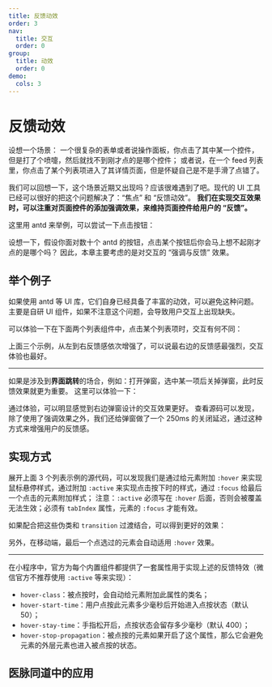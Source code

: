 ```yaml
---
title: 反馈动效
order: 3
nav:
  title: 交互
  order: 0
group:
  title: 动效
  order: 0
demo:
  cols: 3
---
```


# 反馈动效

设想一个场景：
一个很复杂的表单或者说操作面板，你点击了其中某一个控件，但是打了个喷嚏，然后就找不到刚才点的是哪个控件；
或者说，在一个 feed 列表里，你点击了某个列表项进入了其详情页面，但是怀疑自己是不是手滑了点错了。

我们可以回想一下，这个场景近期又出现吗？应该很难遇到了吧。现代的 UI 工具已经可以很好的把这个问题解决了：“焦点” 和 “反馈动效”。
**我们在实现交互效果时，可以注重对页面控件的添加强调效果，来维持页面控件给用户的 “反馈”。**

这里用 antd 来举例，可以尝试一下点击按钮：

<code src="@/interactive/animation-hover/try.tsx"></code>

设想一下，假设你面对数十个 antd 的按钮，点击某个按钮后你会马上想不起刚才点的是哪个吗？
因此，本章主要考虑的是对交互的 “强调与反馈” 效果。

## 举个例子

如果使用 antd 等 UI 库，它们自身已经具备了丰富的动效，可以避免这种问题。
主要是自研 UI 组件，如果不注意这个问题，会导致用户交互上出现缺失。

可以体验一下在下面两个列表组件中，点击某个列表项时，交互有何不同：

<code src="@/interactive/animation-hover/bad.tsx"></code>
<code src="@/interactive/animation-hover/middle.tsx"></code>
<code src="@/interactive/animation-hover/good.tsx"></code>

上面三个示例，从左到右反馈感依次增强了，可以说最右边的反馈感最强烈，交互体验也最好。

---

如果是涉及到**界面跳转**的场合，例如：打开弹窗，选中某一项后关掉弹窗，此时反馈效果就更为重要。
这里可以体验一下：

<code src="@/interactive/animation-hover/bad-modal.tsx"></code>
<code src="@/interactive/animation-hover/good-modal.tsx"></code>

通过体验，可以明显感觉到右边弹窗设计的交互效果更好。
查看源码可以发现，除了使用了强调效果之外，我们还给弹窗做了一个 250ms 的关闭延迟，通过这种方式来增强用户的反馈感。

## 实现方式

展开上面 3 个列表示例的源代码，可以发现我们是通过给元素附加 `:hover` 来实现鼠标悬停样式，通过附加 `:active` 来实现点击按下时的样式，通过 `:focus` 给最后一个点击的元素附加样式；
注意：`:active` 必须写在 `:hover` 后面，否则会被覆盖无法生效；必须有 `tabIndex` 属性，元素的 `:focus` 才能有效。

如果配合把这些伪类和 `transition` 过渡结合，可以得到更好的效果：

<code src="@/interactive/animation-hover/pratice.tsx"></code>

另外，在移动端，最后一个点选过的元素会自动适用 `:hover` 效果。

---

在小程序中，官方为每个内置组件都提供了一套属性用于实现上述的反馈特效（微信官方不推荐使用 `:active` 等来实现）：

- `hover-class`：被点按时，会自动给元素附加此属性的类名；
- `hover-start-time`：用户点按此元素多少毫秒后开始进入点按状态（默认 50）；
- `hover-stay-time`：手指松开后，点按状态会留存多少毫秒（默认 400）；
- `hover-stop-propagation`：被点按的元素如果开启了这个属性，那么它会避免元素的外层元素也进入被点按的状态。

## 医脉同道中的应用
